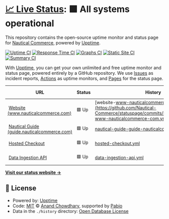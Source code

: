 # [📈 Live Status](https://nautical-commerce.github.io/statuspage): <!--live status--> **🟩 All systems operational**

This repository contains the open-source uptime monitor and status page for [Nautical Commerce](https://nauticalcommerce.com), powered by [Upptime](https://github.com/upptime/upptime).

[![Uptime CI](https://github.com/nautical-commerce/statuspage/workflows/Uptime%20CI/badge.svg)](https://github.com/nautical-commerce/statuspage/actions?query=workflow%3A%22Uptime+CI%22)
[![Response Time CI](https://github.com/nautical-commerce/statuspage/workflows/Response%20Time%20CI/badge.svg)](https://github.com/nautical-commerce/statuspage/actions?query=workflow%3A%22Response+Time+CI%22)
[![Graphs CI](https://github.com/nautical-commerce/statuspage/workflows/Graphs%20CI/badge.svg)](https://github.com/nautical-commerce/statuspage/actions?query=workflow%3A%22Graphs+CI%22)
[![Static Site CI](https://github.com/nautical-commerce/statuspage/workflows/Static%20Site%20CI/badge.svg)](https://github.com/nautical-commerce/statuspage/actions?query=workflow%3A%22Static+Site+CI%22)
[![Summary CI](https://github.com/nautical-commerce/statuspage/workflows/Summary%20CI/badge.svg)](https://github.com/nautical-commerce/statuspage/actions?query=workflow%3A%22Summary+CI%22)

With [Upptime](https://upptime.js.org), you can get your own unlimited and free uptime monitor and status page, powered entirely by a GitHub repository. We use [Issues](https://github.com/nautical-commerce/statuspage/issues) as incident reports, [Actions](https://github.com/nautical-commerce/statuspage/actions) as uptime monitors, and [Pages](https://nautical-commerce.github.io/statuspage) for the status page.

<!--start: status pages-->
<!-- This summary is generated by Upptime (https://github.com/upptime/upptime) -->
<!-- Do not edit this manually, your changes will be overwritten -->
<!-- prettier-ignore -->
| URL | Status | History | Response Time | Uptime |
| --- | ------ | ------- | ------------- | ------ |
| <img alt="" src="https://icons.duckduckgo.com/ip3/www.nauticalcommerce.com.ico" height="13"> [Website (www.nauticalcommerce.com)](https://www.nauticalcommerce.com) | 🟩 Up | [website-www-nauticalcommerce-com.yml](https://github.com/Nautical-Commerce/statuspage/commits/HEAD/history/website-www-nauticalcommerce-com.yml) | <details><summary><img alt="Response time graph" src="./graphs/website-www-nauticalcommerce-com/response-time-week.png" height="20"> 284ms</summary><br><a href="https://status.nauticalcommerce.com/history/website-www-nauticalcommerce-com"><img alt="Response time 257" src="https://img.shields.io/endpoint?url=https%3A%2F%2Fraw.githubusercontent.com%2FNautical-Commerce%2Fstatuspage%2FHEAD%2Fapi%2Fwebsite-www-nauticalcommerce-com%2Fresponse-time.json"></a><br><a href="https://status.nauticalcommerce.com/history/website-www-nauticalcommerce-com"><img alt="24-hour response time 376" src="https://img.shields.io/endpoint?url=https%3A%2F%2Fraw.githubusercontent.com%2FNautical-Commerce%2Fstatuspage%2FHEAD%2Fapi%2Fwebsite-www-nauticalcommerce-com%2Fresponse-time-day.json"></a><br><a href="https://status.nauticalcommerce.com/history/website-www-nauticalcommerce-com"><img alt="7-day response time 284" src="https://img.shields.io/endpoint?url=https%3A%2F%2Fraw.githubusercontent.com%2FNautical-Commerce%2Fstatuspage%2FHEAD%2Fapi%2Fwebsite-www-nauticalcommerce-com%2Fresponse-time-week.json"></a><br><a href="https://status.nauticalcommerce.com/history/website-www-nauticalcommerce-com"><img alt="30-day response time 257" src="https://img.shields.io/endpoint?url=https%3A%2F%2Fraw.githubusercontent.com%2FNautical-Commerce%2Fstatuspage%2FHEAD%2Fapi%2Fwebsite-www-nauticalcommerce-com%2Fresponse-time-month.json"></a><br><a href="https://status.nauticalcommerce.com/history/website-www-nauticalcommerce-com"><img alt="1-year response time 257" src="https://img.shields.io/endpoint?url=https%3A%2F%2Fraw.githubusercontent.com%2FNautical-Commerce%2Fstatuspage%2FHEAD%2Fapi%2Fwebsite-www-nauticalcommerce-com%2Fresponse-time-year.json"></a></details> | <details><summary><a href="https://status.nauticalcommerce.com/history/website-www-nauticalcommerce-com">100.00%</a></summary><a href="https://status.nauticalcommerce.com/history/website-www-nauticalcommerce-com"><img alt="All-time uptime 100.00%" src="https://img.shields.io/endpoint?url=https%3A%2F%2Fraw.githubusercontent.com%2FNautical-Commerce%2Fstatuspage%2FHEAD%2Fapi%2Fwebsite-www-nauticalcommerce-com%2Fuptime.json"></a><br><a href="https://status.nauticalcommerce.com/history/website-www-nauticalcommerce-com"><img alt="24-hour uptime 100.00%" src="https://img.shields.io/endpoint?url=https%3A%2F%2Fraw.githubusercontent.com%2FNautical-Commerce%2Fstatuspage%2FHEAD%2Fapi%2Fwebsite-www-nauticalcommerce-com%2Fuptime-day.json"></a><br><a href="https://status.nauticalcommerce.com/history/website-www-nauticalcommerce-com"><img alt="7-day uptime 100.00%" src="https://img.shields.io/endpoint?url=https%3A%2F%2Fraw.githubusercontent.com%2FNautical-Commerce%2Fstatuspage%2FHEAD%2Fapi%2Fwebsite-www-nauticalcommerce-com%2Fuptime-week.json"></a><br><a href="https://status.nauticalcommerce.com/history/website-www-nauticalcommerce-com"><img alt="30-day uptime 100.00%" src="https://img.shields.io/endpoint?url=https%3A%2F%2Fraw.githubusercontent.com%2FNautical-Commerce%2Fstatuspage%2FHEAD%2Fapi%2Fwebsite-www-nauticalcommerce-com%2Fuptime-month.json"></a><br><a href="https://status.nauticalcommerce.com/history/website-www-nauticalcommerce-com"><img alt="1-year uptime 100.00%" src="https://img.shields.io/endpoint?url=https%3A%2F%2Fraw.githubusercontent.com%2FNautical-Commerce%2Fstatuspage%2FHEAD%2Fapi%2Fwebsite-www-nauticalcommerce-com%2Fuptime-year.json"></a></details>
| <img alt="" src="https://icons.duckduckgo.com/ip3/guide.nauticalcommerce.com.ico" height="13"> [Nautical Guide (guide.nauticalcommerce.com)](https://guide.nauticalcommerce.com) | 🟩 Up | [nautical-guide-guide-nauticalcommerce-com.yml](https://github.com/Nautical-Commerce/statuspage/commits/HEAD/history/nautical-guide-guide-nauticalcommerce-com.yml) | <details><summary><img alt="Response time graph" src="./graphs/nautical-guide-guide-nauticalcommerce-com/response-time-week.png" height="20"> 190ms</summary><br><a href="https://status.nauticalcommerce.com/history/nautical-guide-guide-nauticalcommerce-com"><img alt="Response time 211" src="https://img.shields.io/endpoint?url=https%3A%2F%2Fraw.githubusercontent.com%2FNautical-Commerce%2Fstatuspage%2FHEAD%2Fapi%2Fnautical-guide-guide-nauticalcommerce-com%2Fresponse-time.json"></a><br><a href="https://status.nauticalcommerce.com/history/nautical-guide-guide-nauticalcommerce-com"><img alt="24-hour response time 110" src="https://img.shields.io/endpoint?url=https%3A%2F%2Fraw.githubusercontent.com%2FNautical-Commerce%2Fstatuspage%2FHEAD%2Fapi%2Fnautical-guide-guide-nauticalcommerce-com%2Fresponse-time-day.json"></a><br><a href="https://status.nauticalcommerce.com/history/nautical-guide-guide-nauticalcommerce-com"><img alt="7-day response time 190" src="https://img.shields.io/endpoint?url=https%3A%2F%2Fraw.githubusercontent.com%2FNautical-Commerce%2Fstatuspage%2FHEAD%2Fapi%2Fnautical-guide-guide-nauticalcommerce-com%2Fresponse-time-week.json"></a><br><a href="https://status.nauticalcommerce.com/history/nautical-guide-guide-nauticalcommerce-com"><img alt="30-day response time 211" src="https://img.shields.io/endpoint?url=https%3A%2F%2Fraw.githubusercontent.com%2FNautical-Commerce%2Fstatuspage%2FHEAD%2Fapi%2Fnautical-guide-guide-nauticalcommerce-com%2Fresponse-time-month.json"></a><br><a href="https://status.nauticalcommerce.com/history/nautical-guide-guide-nauticalcommerce-com"><img alt="1-year response time 211" src="https://img.shields.io/endpoint?url=https%3A%2F%2Fraw.githubusercontent.com%2FNautical-Commerce%2Fstatuspage%2FHEAD%2Fapi%2Fnautical-guide-guide-nauticalcommerce-com%2Fresponse-time-year.json"></a></details> | <details><summary><a href="https://status.nauticalcommerce.com/history/nautical-guide-guide-nauticalcommerce-com">100.00%</a></summary><a href="https://status.nauticalcommerce.com/history/nautical-guide-guide-nauticalcommerce-com"><img alt="All-time uptime 100.00%" src="https://img.shields.io/endpoint?url=https%3A%2F%2Fraw.githubusercontent.com%2FNautical-Commerce%2Fstatuspage%2FHEAD%2Fapi%2Fnautical-guide-guide-nauticalcommerce-com%2Fuptime.json"></a><br><a href="https://status.nauticalcommerce.com/history/nautical-guide-guide-nauticalcommerce-com"><img alt="24-hour uptime 100.00%" src="https://img.shields.io/endpoint?url=https%3A%2F%2Fraw.githubusercontent.com%2FNautical-Commerce%2Fstatuspage%2FHEAD%2Fapi%2Fnautical-guide-guide-nauticalcommerce-com%2Fuptime-day.json"></a><br><a href="https://status.nauticalcommerce.com/history/nautical-guide-guide-nauticalcommerce-com"><img alt="7-day uptime 100.00%" src="https://img.shields.io/endpoint?url=https%3A%2F%2Fraw.githubusercontent.com%2FNautical-Commerce%2Fstatuspage%2FHEAD%2Fapi%2Fnautical-guide-guide-nauticalcommerce-com%2Fuptime-week.json"></a><br><a href="https://status.nauticalcommerce.com/history/nautical-guide-guide-nauticalcommerce-com"><img alt="30-day uptime 100.00%" src="https://img.shields.io/endpoint?url=https%3A%2F%2Fraw.githubusercontent.com%2FNautical-Commerce%2Fstatuspage%2FHEAD%2Fapi%2Fnautical-guide-guide-nauticalcommerce-com%2Fuptime-month.json"></a><br><a href="https://status.nauticalcommerce.com/history/nautical-guide-guide-nauticalcommerce-com"><img alt="1-year uptime 100.00%" src="https://img.shields.io/endpoint?url=https%3A%2F%2Fraw.githubusercontent.com%2FNautical-Commerce%2Fstatuspage%2FHEAD%2Fapi%2Fnautical-guide-guide-nauticalcommerce-com%2Fuptime-year.json"></a></details>
| <img alt="" src="https://icons.duckduckgo.com/ip3/checkout.nauticalcommerce.com.ico" height="13"> [Hosted Checkout](https://checkout.nauticalcommerce.com/version) | 🟩 Up | [hosted-checkout.yml](https://github.com/Nautical-Commerce/statuspage/commits/HEAD/history/hosted-checkout.yml) | <details><summary><img alt="Response time graph" src="./graphs/hosted-checkout/response-time-week.png" height="20"> 336ms</summary><br><a href="https://status.nauticalcommerce.com/history/hosted-checkout"><img alt="Response time 191" src="https://img.shields.io/endpoint?url=https%3A%2F%2Fraw.githubusercontent.com%2FNautical-Commerce%2Fstatuspage%2FHEAD%2Fapi%2Fhosted-checkout%2Fresponse-time.json"></a><br><a href="https://status.nauticalcommerce.com/history/hosted-checkout"><img alt="24-hour response time 441" src="https://img.shields.io/endpoint?url=https%3A%2F%2Fraw.githubusercontent.com%2FNautical-Commerce%2Fstatuspage%2FHEAD%2Fapi%2Fhosted-checkout%2Fresponse-time-day.json"></a><br><a href="https://status.nauticalcommerce.com/history/hosted-checkout"><img alt="7-day response time 336" src="https://img.shields.io/endpoint?url=https%3A%2F%2Fraw.githubusercontent.com%2FNautical-Commerce%2Fstatuspage%2FHEAD%2Fapi%2Fhosted-checkout%2Fresponse-time-week.json"></a><br><a href="https://status.nauticalcommerce.com/history/hosted-checkout"><img alt="30-day response time 196" src="https://img.shields.io/endpoint?url=https%3A%2F%2Fraw.githubusercontent.com%2FNautical-Commerce%2Fstatuspage%2FHEAD%2Fapi%2Fhosted-checkout%2Fresponse-time-month.json"></a><br><a href="https://status.nauticalcommerce.com/history/hosted-checkout"><img alt="1-year response time 191" src="https://img.shields.io/endpoint?url=https%3A%2F%2Fraw.githubusercontent.com%2FNautical-Commerce%2Fstatuspage%2FHEAD%2Fapi%2Fhosted-checkout%2Fresponse-time-year.json"></a></details> | <details><summary><a href="https://status.nauticalcommerce.com/history/hosted-checkout">98.98%</a></summary><a href="https://status.nauticalcommerce.com/history/hosted-checkout"><img alt="All-time uptime 99.84%" src="https://img.shields.io/endpoint?url=https%3A%2F%2Fraw.githubusercontent.com%2FNautical-Commerce%2Fstatuspage%2FHEAD%2Fapi%2Fhosted-checkout%2Fuptime.json"></a><br><a href="https://status.nauticalcommerce.com/history/hosted-checkout"><img alt="24-hour uptime 100.00%" src="https://img.shields.io/endpoint?url=https%3A%2F%2Fraw.githubusercontent.com%2FNautical-Commerce%2Fstatuspage%2FHEAD%2Fapi%2Fhosted-checkout%2Fuptime-day.json"></a><br><a href="https://status.nauticalcommerce.com/history/hosted-checkout"><img alt="7-day uptime 98.98%" src="https://img.shields.io/endpoint?url=https%3A%2F%2Fraw.githubusercontent.com%2FNautical-Commerce%2Fstatuspage%2FHEAD%2Fapi%2Fhosted-checkout%2Fuptime-week.json"></a><br><a href="https://status.nauticalcommerce.com/history/hosted-checkout"><img alt="30-day uptime 99.76%" src="https://img.shields.io/endpoint?url=https%3A%2F%2Fraw.githubusercontent.com%2FNautical-Commerce%2Fstatuspage%2FHEAD%2Fapi%2Fhosted-checkout%2Fuptime-month.json"></a><br><a href="https://status.nauticalcommerce.com/history/hosted-checkout"><img alt="1-year uptime 99.84%" src="https://img.shields.io/endpoint?url=https%3A%2F%2Fraw.githubusercontent.com%2FNautical-Commerce%2Fstatuspage%2FHEAD%2Fapi%2Fhosted-checkout%2Fuptime-year.json"></a></details>
| <img alt="" src="https://icons.duckduckgo.com/ip3/ingestion-api.mpconsole.com.ico" height="13"> [Data Ingestion API](https://ingestion-api.mpconsole.com/) | 🟩 Up | [data-ingestion-api.yml](https://github.com/Nautical-Commerce/statuspage/commits/HEAD/history/data-ingestion-api.yml) | <details><summary><img alt="Response time graph" src="./graphs/data-ingestion-api/response-time-week.png" height="20"> 158ms</summary><br><a href="https://status.nauticalcommerce.com/history/data-ingestion-api"><img alt="Response time 157" src="https://img.shields.io/endpoint?url=https%3A%2F%2Fraw.githubusercontent.com%2FNautical-Commerce%2Fstatuspage%2FHEAD%2Fapi%2Fdata-ingestion-api%2Fresponse-time.json"></a><br><a href="https://status.nauticalcommerce.com/history/data-ingestion-api"><img alt="24-hour response time 170" src="https://img.shields.io/endpoint?url=https%3A%2F%2Fraw.githubusercontent.com%2FNautical-Commerce%2Fstatuspage%2FHEAD%2Fapi%2Fdata-ingestion-api%2Fresponse-time-day.json"></a><br><a href="https://status.nauticalcommerce.com/history/data-ingestion-api"><img alt="7-day response time 158" src="https://img.shields.io/endpoint?url=https%3A%2F%2Fraw.githubusercontent.com%2FNautical-Commerce%2Fstatuspage%2FHEAD%2Fapi%2Fdata-ingestion-api%2Fresponse-time-week.json"></a><br><a href="https://status.nauticalcommerce.com/history/data-ingestion-api"><img alt="30-day response time 161" src="https://img.shields.io/endpoint?url=https%3A%2F%2Fraw.githubusercontent.com%2FNautical-Commerce%2Fstatuspage%2FHEAD%2Fapi%2Fdata-ingestion-api%2Fresponse-time-month.json"></a><br><a href="https://status.nauticalcommerce.com/history/data-ingestion-api"><img alt="1-year response time 157" src="https://img.shields.io/endpoint?url=https%3A%2F%2Fraw.githubusercontent.com%2FNautical-Commerce%2Fstatuspage%2FHEAD%2Fapi%2Fdata-ingestion-api%2Fresponse-time-year.json"></a></details> | <details><summary><a href="https://status.nauticalcommerce.com/history/data-ingestion-api">100.00%</a></summary><a href="https://status.nauticalcommerce.com/history/data-ingestion-api"><img alt="All-time uptime 73.60%" src="https://img.shields.io/endpoint?url=https%3A%2F%2Fraw.githubusercontent.com%2FNautical-Commerce%2Fstatuspage%2FHEAD%2Fapi%2Fdata-ingestion-api%2Fuptime.json"></a><br><a href="https://status.nauticalcommerce.com/history/data-ingestion-api"><img alt="24-hour uptime 100.00%" src="https://img.shields.io/endpoint?url=https%3A%2F%2Fraw.githubusercontent.com%2FNautical-Commerce%2Fstatuspage%2FHEAD%2Fapi%2Fdata-ingestion-api%2Fuptime-day.json"></a><br><a href="https://status.nauticalcommerce.com/history/data-ingestion-api"><img alt="7-day uptime 100.00%" src="https://img.shields.io/endpoint?url=https%3A%2F%2Fraw.githubusercontent.com%2FNautical-Commerce%2Fstatuspage%2FHEAD%2Fapi%2Fdata-ingestion-api%2Fuptime-week.json"></a><br><a href="https://status.nauticalcommerce.com/history/data-ingestion-api"><img alt="30-day uptime 60.69%" src="https://img.shields.io/endpoint?url=https%3A%2F%2Fraw.githubusercontent.com%2FNautical-Commerce%2Fstatuspage%2FHEAD%2Fapi%2Fdata-ingestion-api%2Fuptime-month.json"></a><br><a href="https://status.nauticalcommerce.com/history/data-ingestion-api"><img alt="1-year uptime 73.60%" src="https://img.shields.io/endpoint?url=https%3A%2F%2Fraw.githubusercontent.com%2FNautical-Commerce%2Fstatuspage%2FHEAD%2Fapi%2Fdata-ingestion-api%2Fuptime-year.json"></a></details>

<!--end: status pages-->

[**Visit our status website →**](https://nautical-commerce.github.io/statuspage)

## 📄 License

- Powered by: [Upptime](https://github.com/upptime/upptime)
- Code: [MIT](./LICENSE) © [Anand Chowdhary](https://anandchowdhary.com), supported by [Pabio](https://pabio.com)
- Data in the `./history` directory: [Open Database License](https://opendatacommons.org/licenses/odbl/1-0/)
